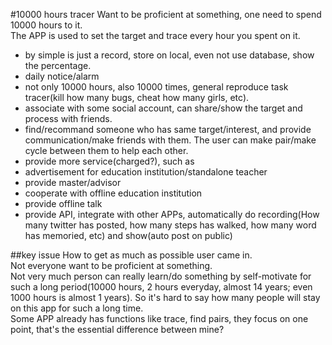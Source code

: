 #10000 hours tracer
Want to be proficient at something, one need to spend 10000 hours to it.  
The APP is used to set the target and trace every hour you spent on it.  
- by simple is just a record, store on local, even not use database, show the percentage.
- daily notice/alarm
- not only 10000 hours, also 10000 times, general reproduce task tracer(kill how many bugs, cheat how many girls, etc).
- associate with some social account, can share/show the target and process with friends.
- find/recommand someone who has same target/interest, and provide communication/make friends with them. The user can make pair/make cycle between them to help each other.
- provide more service(charged?), such as   
 - advertisement for education institution/standalone teacher
 - provide master/advisor
 - cooperate with offline education institution
 - provide offline talk
- provide API, integrate with other APPs, automatically do recording(How many twitter has posted, how many steps has walked, how many word has memoried, etc) and show(auto post on public)

##key issue
How to get as much as possible user came in.  
Not everyone want to be proficient at something.  
Not very much person can really learn/do something by self-motivate for such a long period(10000 hours, 2 hours everyday, almost 14 years; even 1000 hours is almost 1 years). So it's hard to say how many people will stay on this app for such a long time.  
Some APP already has functions like trace, find pairs, they focus on one point, that's the essential difference between mine?

